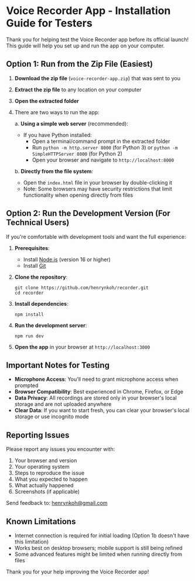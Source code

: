 # Voice Recorder App - Installation Guide for Testers

Thank you for helping test the Voice Recorder app before its official launch! This guide will help you set up and run the app on your computer.

## Option 1: Run from the Zip File (Easiest)

1. **Download the zip file** (`voice-recorder-app.zip`) that was sent to you
2. **Extract the zip file** to any location on your computer
3. **Open the extracted folder**
4. There are two ways to run the app:
   
   a. **Using a simple web server** (recommended):
      - If you have Python installed:
        - Open a terminal/command prompt in the extracted folder
        - Run `python -m http.server 8000` (for Python 3) or `python -m SimpleHTTPServer 8000` (for Python 2)
        - Open your browser and navigate to `http://localhost:8000`
   
   b. **Directly from the file system**:
      - Open the `index.html` file in your browser by double-clicking it
      - Note: Some browsers may have security restrictions that limit functionality when opening directly from files

## Option 2: Run the Development Version (For Technical Users)

If you're comfortable with development tools and want the full experience:

1. **Prerequisites**:
   - Install [Node.js](https://nodejs.org/) (version 16 or higher)
   - Install [Git](https://git-scm.com/downloads)

2. **Clone the repository**:
   ```
   git clone https://github.com/henrynkoh/recorder.git
   cd recorder
   ```

3. **Install dependencies**:
   ```
   npm install
   ```

4. **Run the development server**:
   ```
   npm run dev
   ```

5. **Open the app** in your browser at `http://localhost:3000`

## Important Notes for Testing

- **Microphone Access**: You'll need to grant microphone access when prompted
- **Browser Compatibility**: Best experienced in Chrome, Firefox, or Edge
- **Data Privacy**: All recordings are stored only in your browser's local storage and are not uploaded anywhere
- **Clear Data**: If you want to start fresh, you can clear your browser's local storage or use incognito mode

## Reporting Issues

Please report any issues you encounter with:
1. Your browser and version
2. Your operating system
3. Steps to reproduce the issue
4. What you expected to happen
5. What actually happened
6. Screenshots (if applicable)

Send feedback to: henrynkoh@gmail.com

## Known Limitations

- Internet connection is required for initial loading (Option 1b doesn't have this limitation)
- Works best on desktop browsers; mobile support is still being refined
- Some advanced features might be limited when running directly from files

Thank you for your help improving the Voice Recorder app! 